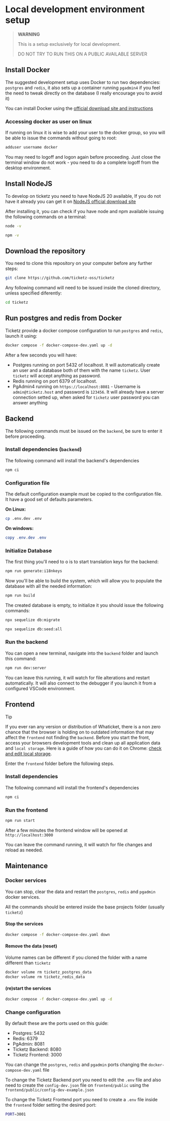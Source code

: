 # Local development environment setup

> **WARNING**
>
> This is a setup exclusively for local development.
>
> DO NOT TRY TO RUN THIS ON A PUBLIC AVAILABLE SERVER

## Install Docker

The suggested development setup uses Docker to run two dependencies: `postgres` and `redis`, it also sets up a container running `pgadmin4` if you feel the need to tweak directly on the database (I really encourage you to avoid it)

You can install Docker using the [official download site and instructions](https://docs.docker.com/engine/install/)

### Accessing docker as user on linux

If running on linux it is wise to add your user to the docker group, so you will be able to issue the commands without going to root:

```bash
adduser username docker
```

You may need to logoff and logon again before proceeding. Just close the terminal window do not work - you need to do a complete logoff from the desktop environment.

## Install NodeJS

To develop on ticketz you need to have NodeJS 20 available, If you do not have it already you can get it on [NodeJS official download site](https://nodejs.org/en/download/prebuilt-binaries)

After installing it, you can check if you have node and npm available issuing the following commands on a terminal:

```bash
node -v

npm -v
```

## Download the repository

You need to clone this repository on your computer before any further steps:

```bash
git clone https://github.com/ticketz-oss/ticketz
```

Any following command will need to be issued inside the cloned directory, unless specified diferently:

```bash
cd ticketz
```

## Run postgres and redis from Docker

Ticketz provide a docker compose configuration to run `postgres` and `redis`, launch it using:

```bash
docker compose -f docker-compose-dev.yaml up -d
```

After a few seconds you will have:

- Postgres running on port 5432 of localhost. It will automatically create an user and a database both of them with the name `ticketz`. User `ticketz` will accept anything as password.
- Redis running on port 6379 of localhost.
- PgAdmin4 running on `https://localhost:8081` - Username is `admin@ticketz.host` and password is `123456`. It will already have a server connection setted up, when asked for `ticketz` user password you can answer anything

## Backend

The following commands must be issued on the `backend`, be sure to enter it before proceeding.

### Install dependencies (`backend`)

The following command will install the backend's dependencies

```bash
npm ci
```

### Configuration file

The default configuration example must be copied to the configuration file. It have a good set of defaults parameters.

**On Linux:**

```bash
cp .env.dev .env
```

**On windows:**

```powershell
copy .env.dev .env
```

### Initialize Database

The first thing you'll need to o is to start translation keys for the backend:

```bash
npm run generate:i18nkeys
```

Now you'll be able to build the system, which will allow you to populate the database with all the needed information:

```bash
npm run build
```

The created database is empty, to initialize it you should issue the following commands:

```bash
npx sequelize db:migrate

npx sequelize db:seed:all
```

### Run the backend

You can open a new terminal, navigate into the `backend` folder and launch this command:

```bash
npm run dev:server
```

You can leave this running, it will watch for file alterations and restart automatically. It will also connect to the debugger if you launch it from a configured VSCode environment.

## Frontend

> [!TIP]
> If you ever ran any version or distribution of Whaticket, there is a non zero chance that the browser is holding on to outdated information that may affect the `frontend` not finding the `backend`. Before you start the front, access your browsers development tools and clean up all application data and `local storage`. Here is a guide of how you can do it on Chrome: [check and edit local storage](https://developer.chrome.com/docs/devtools/storage/localstorage?hl=en-us).

Enter the `frontend` folder before the following steps.

### Install dependencies

The following command will install the frontend's dependencies

```bash
npm ci
```

### Run the frontend

```bash
npm run start
```

After a few minutes the frontend window will be opened at `http://localhost:3000`

You can leave the command running, it will watch for file changes and reload as needed.

## Maintenance

### Docker services

You can stop, clear the data and restart the `postgres`, `redis` and `pgadmin` docker services.

All the commands should be entered inside the base projects folder (usually `ticketz`)

#### Stop the services

```bash
docker compose -f docker-compose-dev.yaml down
```

#### Remove the data (reset)

Volume names can be different if you cloned the folder with a name different than `ticketz`

```bash
docker volume rm ticketz_postgres_data
docker volume rm ticketz_redis_data
```

#### (re)start the services

```bash
docker compose -f docker-compose-dev.yaml up -d
```

### Change configuration

By default these are the ports used on this guide:

- Postgres: 5432
- Redis: 6379
- PgAdmin: 8081
- Ticketz Backend: 8080
- Ticketz Frontend: 3000

You can change the `postgres`, `redis` and `pgadmin` ports changing the `docker-compose-dev.yaml` file

To change the Ticketz Backend port you need to edit the `.env` file and also need to create the `config-dev.json` file on `frontend/public` using the `frontend/public/config-dev-example.json`

To change the Ticketz Frontend port you need to create a `.env` file inside the `frontend` folder setting the desired port:

```bash
PORT=3001
```
